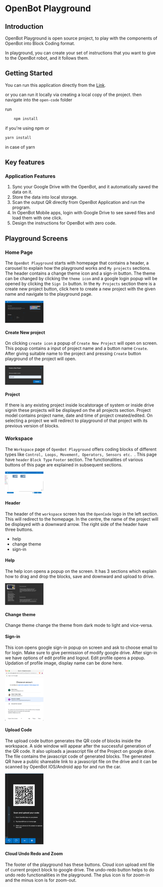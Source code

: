 # OpenBot Playground

## Introduction

OpenBot Playground is open source project, to play with the components of OpenBot into Block Coding format.

In playground, you can create your set of instructions that you want to give to the OpenBot robot, and it follows them.

## Getting Started

You can run this application directly from the [Link](http://openbot-playground.com "Link").

or you can run it locally via creating a local copy of the project.
then navigate into the `open-code` folder

run

```bash
    npm install
```

if you're using npm or

```bash
yarn install
```

in case of yarn

## Key features

### Application Features

1. Sync your Google Drive with the OpenBot, and it automatically saved the data on it.
2. Store the data into local storage.
3. Scan the output QR directly from OpenBot Application and run the program.
4. In OpenBot Mobile apps, login with Google Drive to see saved files and load them with one click.
5. Design the instructions for OpenBot with zero code.

## Playground Screens

### Home Page

The `OpenBot Playground` starts with homepage that contains a header, a carousel to explain how the playground works and `My projects` sections. The header contains a change theme icon and a sign-in button. The theme can be changed by clicking the `theme icon` and a google login popup will be opened by clicking the `Sign In` button.
In the `My Projects` section there is a create new project button, click here to create a new project with the given name and navigate to the playground page.
<p align="left">
<img style="padding-right: 2%;" src="../docs/images/playground_home.png" alt="Home Page" width="25%"/>
</p>

#### Create New project
On clicking `create icon` a popup of `Create New Project` will open on screen. This popup contains a input of project name and a button name `Create`. After giving suitable name to the project and pressing `Create` button playground of the project will open.
<p align="left">
<img style="padding-right: 2%;" src="../docs/images/playground_create_new_project.png" alt="Create New Project" width="25%"/>
</p>

#### Project

If there is any existing project inside localstorage of system or inside drive signin these projects will be displayed on the all projects section. Project model contains project name, date and time of project created/edited. On selecting a project we will redirect to playground of that project with its previous version of blocks.

### Workspace

The `Workspace` page of `OpenBot Playground` offers coding blocks of different types like `Control, Loops, Movement, Operators, Sensors etc. `. This page have `header` `Block Type` `Footer` section. The functionalities of various buttons of  this page are explained in subsequent sections.
<p align="left">
<img style="padding-right: 2%;" src="../docs/images/playground_workspace.png" alt="Workspace" width="25%"/>
</p>

#### Header

The header of the `workspace` screen has the `OpenCode` logo in the left section. This will redirect to the homepage. In the centre, the name of the project will be displayed with a downward arrow. The right side of the header have three buttons.
-  help
-  change theme
-  sign-in

#### Help

The help icon opens a popup on the screen. It has 3 sections which explain how to drag and drop the blocks, save and downward and upload to drive.
<p align="left">
<img style="padding-right: 2%;" src="../docs/images/playground_help.png" alt="Plaground Help" width="25%"/>
</p>

#### Change theme

Change theme change the theme from dark mode to light and vice-versa.

#### Sign-in

This icon opens google sign-in popup on screen and ask to choose email to for login. Make sure to give permission of modify google drive.
After sign-in we have options of edit profile and logout.
Edit profile opens a popup. Updation of profile image, display name can be done here.
<p align="left">
<img style="padding-right: 2%;" src="../docs/images/playground_signin.png" alt="Plaground Sign In" width="25%"/>
</p>

#### Upload Code

The upload code button generates the QR code of blocks inside the workspace. A side window will appear after the successful generation of the QR code. It also uploads a javascript file of the Project on google drive. The file contains the javascript code of generated blocks.
The generated QR have a public shareable link to a javascript file on the drive and it can be scanned by OpenBot IOS/Android app for and run the car.
<p align="left">
<img style="padding-right: 2%;" src="../docs/images/playground_qrcode.png" alt="Plaground Sign In" width="25%"/>
</p>

#### Cloud Undo Redo and Zoom
The footer of the playground has these buttons. Cloud icon upload xml file of current project block to google drive. The undo-redo button helps to do undo redo functionalities in the playground.
The plus icon is for zoom-in and the minus icon is for zoom-out.
